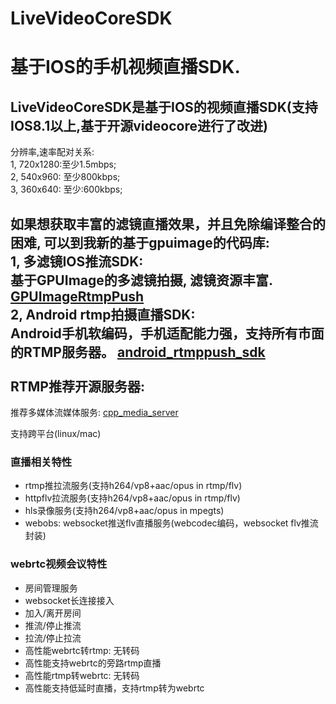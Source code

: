 # LiveVideoCoreSDK 
基于IOS的手机视频直播SDK.
============================
LiveVideoCoreSDK是基于IOS的视频直播SDK(支持IOS8.1以上,基于开源videocore进行了改进)
-----------------------------------------------------------------------------
分辨率,速率配对关系:<br/>
1, 720x1280:至少1.5mbps;<br/>
2, 540x960: 至少800kbps;<br/>
3, 360x640: 至少:600kbps;<br/>
 
如果想获取丰富的滤镜直播效果，并且免除编译整合的困难, 可以到我新的基于gpuimage的代码库:<br/>
1, 多滤镜IOS推流SDK:<br/>
基于GPUImage的多滤镜拍摄, 滤镜资源丰富. [GPUImageRtmpPush](https://github.com/runner365/GPUImageRtmpPush)<br/>
2, Android rtmp拍摄直播SDK:<br/>
Android手机软编码，手机适配能力强，支持所有市面的RTMP服务器。
[android_rtmppush_sdk](https://github.com/runner365/android_rtmppush_sdk) <br/>
<br/>
RTMP推荐开源服务器:
----------------------
推荐多媒体流媒体服务: [cpp_media_server](https://github.com/runner365/cpp_media_server)

支持跨平台(linux/mac)

### 直播相关特性
* rtmp推拉流服务(支持h264/vp8+aac/opus in rtmp/flv)
* httpflv拉流服务(支持h264/vp8+aac/opus in rtmp/flv)
* hls录像服务(支持h264/vp8+aac/opus in mpegts)
* webobs: websocket推送flv直播服务(webcodec编码，websocket flv推流封装)

### webrtc视频会议特性
* 房间管理服务
* websocket长连接接入
* 加入/离开房间
* 推流/停止推流
* 拉流/停止拉流
* 高性能webrtc转rtmp: 无转码
* 高性能支持webrtc的旁路rtmp直播
* 高性能rtmp转webrtc: 无转码
* 高性能支持低延时直播，支持rtmp转为webrtc
